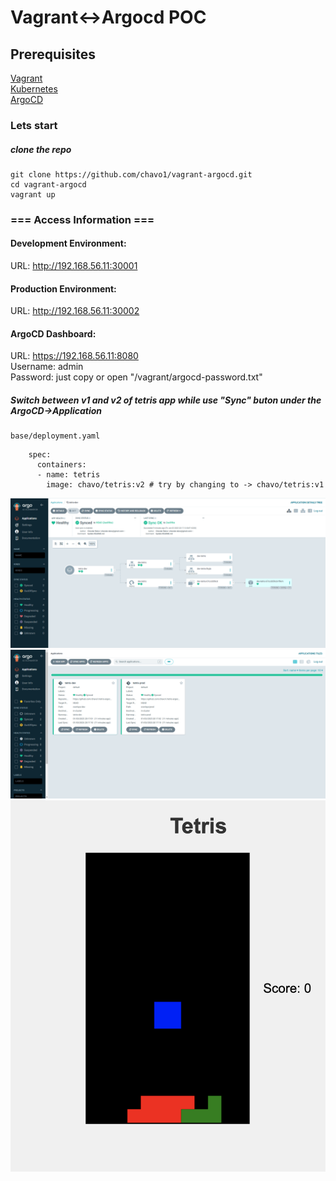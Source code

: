 # Vagrant<->Argocd POC
## Prerequisites
[Vagrant](https://www.vagrantup.com/)</br>
[Kubernetes](https://kubernetes.io/docs/setup/)</br>
[ArgoCD](https://argo-cd.readthedocs.io/en/stable/operator-manual/installation/)

### Lets start
##### clone the repo
```
git clone https://github.com/chavo1/vagrant-argocd.git
cd vagrant-argocd
vagrant up
```

### === Access Information ===
#### Development Environment:
URL: http://192.168.56.11:30001
#### Production Environment:
URL: http://192.168.56.11:30002

#### ArgoCD Dashboard:
URL: https://192.168.56.11:8080</br>
Username: admin</br>
Password: just copy or open "/vagrant/argocd-password.txt"

##### Switch between v1 and v2 of tetris app while use "Sync" buton under the ArgoCD->Application 
```
base/deployment.yaml
```
```
    spec:
      containers:
      - name: tetris
        image: chavo/tetris:v2 # try by changing to -> chavo/tetris:v1
```

[![ArgoCD UI](./screenshots/argcd.png)](https://argo-cd.readthedocs.io/en/stable/getting_started/)
[![ArgoCD UI](./screenshots/argocdapps.png)](https://argo-cd.readthedocs.io/en/stable/getting_started/)
[![Tetris UI](./screenshots/tetris.png)](https://hub.docker.com/r/chavo/tetris)
